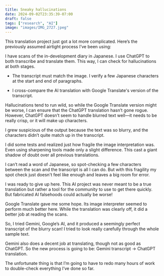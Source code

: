 ```yaml
---
title: Sneaky hallucinations 
date: 2024-09-02T23:35:39-07:00
draft: false
tags: ["research", "AI"]
image: "images/IMG_2727.jpeg"
---
```


This translation project just got a lot more complicated. Here’s the previously assumed airtight process I’ve been using:

I have scans of the in-development diary in Japanese. I use ChatGPT to both transcribe and translate them. This way, I can check for hallucinations at both stages.

- The transcript must match the image. I verify a few Japanese characters at the start and end of paragraphs.

- I cross-compare the AI translation with Google Translate's version of the transcript.

Hallucinations tend to run wild, so while the Google Translate version might be worse, I can ensure that the ChatGPT translation hasn’t gone rogue. However, ChatGPT doesn’t seem to handle blurred text well—it needs to be really crisp, or it will make up characters.

I grew suspicious of the output because the text was so blurry, and the characters didn’t quite match up in the transcript.

I did some tests and realized just how fragile the image interpretation was. Even using sharpening tools made only a slight difference. This cast a giant shadow of doubt over all previous translations.

I can’t read a word of Japanese, so spot-checking a few characters between the scan and the transcript is all I can do. But with this fragility my spot check just doesn't feel like enough and leaves a big room for error. 

I was ready to give up here. This AI project was never meant to be a true translation but rather a tool for the community to use to get there quickly. But fabricated AI falsehoods could actually be worse!

Google Translate gave me some hope. Its image interpreter seemed to perform much better here. While the translation was clearly off, it did a better job at reading the scans.

So, I tried Gemini, Google’s AI, and it produced a seemingly perfect transcript of the blurry scan! I tried to look really carefully through the whole sample text. 

Gemini also does a decent job at translating, though not as good as ChatGPT. So the new process is going to be: Gemini transcript -> ChatGPT translation.

The unfortunate thing is that I’m going to have to redo many hours of work to double-check everything I’ve done so far.